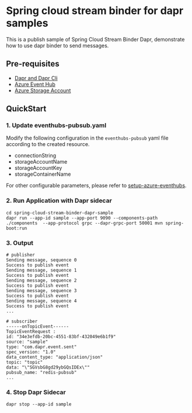 # Spring cloud stream binder for dapr samples

This is a publish sample of Spring Cloud Stream Binder Dapr, demonstrate how to use dapr binder to send messages. 

## Pre-requisites
- [Dapr and Dapr Cli](https://docs.dapr.io/getting-started/install-dapr-cli/)
- [Azure Event Hub](https://docs.microsoft.com/en-us/azure/event-hubs/event-hubs-create)
- [Azure Storage Account](https://docs.microsoft.com/zh-cn/azure/storage/common/storage-account-create?tabs=azure-portal)
## QuickStart

### 1. Update eventhubs-pubsub.yaml

Modify the following configuration in the `eventhubs-pubsub` yaml file according to the created resource.
- connectionString
- storageAccountName
- storageAccountKey
- storageContainerName

For other configurable parameters, please refer to [setup-azure-eventhubs](https://docs.dapr.io/zh-hans/reference/components-reference/supported-pubsub/setup-azure-eventhubs/).
### 2. Run Application with Dapr sidecar
```shell
cd spring-cloud-stream-binder-dapr-sample
dapr run --app-id sample --app-port 9090 --components-path ./components  --app-protocol grpc --dapr-grpc-port 50001 mvn spring-boot:run
```

### 3. Output

```shell
# publisher
Sending message, sequence 0
Success to publish event
Sending message, sequence 1
Success to publish event
Sending message, sequence 2
Success to publish event
Sending message, sequence 3
Success to publish event
Sending message, sequence 4
Success to publish event
...

# subscriber
------onTopicEvent------
TopicEventRequest :
id: "34e3efdb-20bc-4551-83bf-432049e6b1f9"
source: "sample"
type: "com.dapr.event.sent"
spec_version: "1.0"
data_content_type: "application/json"
topic: "topic"
data: "\"SGVsbG8gd29ybGQsIDEx\""
pubsub_name: "redis-pubsub"
...
```

### 4. Stop Dapr Sidecar
```shell
dapr stop --app-id sample
```
